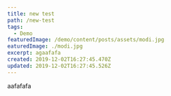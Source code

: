 ```yaml
---
title: new test
path: /new-test
tags:
  - Demo
featuredImage: /demo/content/posts/assets/modi.jpg
eaturedImage: ./modi.jpg
excerpt: agaafafa
created: 2019-12-02T16:27:45.470Z
updated: 2019-12-02T16:27:45.526Z
---
```

aafafafa
